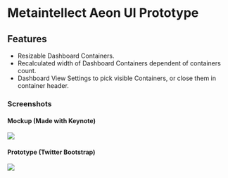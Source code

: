 # Metaintellect Aeon UI Prototype

## Features

* Resizable Dashboard Containers.
* Recalculated width of Dashboard Containers dependent of containers count.
* Dashboard View Settings to pick visible Containers, or close them in container header.

### Screenshots
#### Mockup (Made with Keynote)
![](https://raw.github.com/xajler/aeon-ui-prototype/master/screenshots/aeon-dashboard-mockup.png)
#### Prototype (Twitter Bootstrap)
![](https://raw.github.com/xajler/aeon-ui-prototype/master/screenshots/aeon-dashboard-prototype.png)

